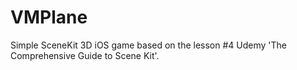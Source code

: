 # VMPlane
Simple SceneKit 3D iOS game based on the lesson #4 Udemy 'The Comprehensive Guide to Scene Kit'.
